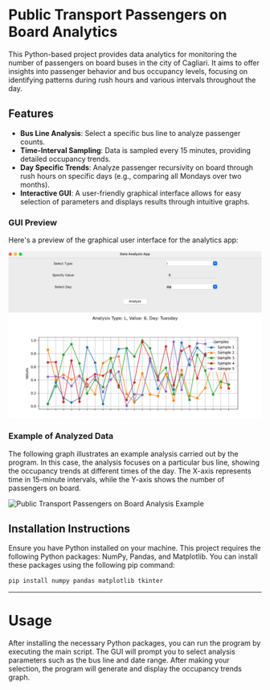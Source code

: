 # Public Transport Passengers on Board Analytics

This Python-based project provides data analytics for monitoring the number of passengers on board buses in the city of Cagliari. It aims to offer insights into passenger behavior and bus occupancy levels, focusing on identifying patterns during rush hours and various intervals throughout the day.

## Features

- **Bus Line Analysis**: Select a specific bus line to analyze passenger counts.
- **Time-Interval Sampling**: Data is sampled every 15 minutes, providing detailed occupancy trends.
- **Day Specific Trends**: Analyze passenger recursivity on board through rush hours on specific days (e.g., comparing all Mondays over two months).
- **Interactive GUI**: A user-friendly graphical interface allows for easy selection of parameters and displays results through intuitive graphs.

### GUI Preview

Here's a preview of the graphical user interface for the analytics app:

![GUI Preview](image.png)

### Example of Analyzed Data

The following graph illustrates an example analysis carried out by the program. In this case, the analysis focuses on a particular bus line, showing the occupancy trends at different times of the day. The X-axis represents time in 15-minute intervals, while the Y-axis shows the number of passengers on board.

![Public Transport Passengers on Board Analysis Example](https://user-images.githubusercontent.com/101090050/180199732-f4b42b38-7060-41e9-a833-7543b9b12e2a.PNG)

## Installation Instructions

Ensure you have Python installed on your machine. This project requires the following Python packages: NumPy, Pandas, and Matplotlib. You can install these packages using the following pip command:

```bash
pip install numpy pandas matplotlib tkinter
```

----------

# Usage

After installing the necessary Python packages, you can run the program by executing the main script. The GUI will prompt you to select analysis parameters such as the bus line and date range. After making your selection, the program will generate and display the occupancy trends graph.
